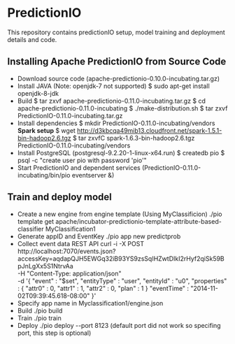 # PredictionIO
This repository contains predictionIO setup, model training and deployment details and code.

## Installing Apache PredictionIO from Source Code
- Download source code (apache-predictionio-0.10.0-incubating.tar.gz)
- Install JAVA (Note: openjdk-7 not supported)
$ sudo apt-get install openjdk-8-jdk
- Build
$ tar zxvf apache-predictionio-0.11.0-incubating.tar.gz
$ cd apache-predictionio-0.11.0-incubating
$ ./make-distribution.sh
$ tar zxvf PredictionIO-0.11.0-incubating.tar.gz
- Install dependencies
$ mkdir PredictionIO-0.11.0-incubating/vendors
**Spark setup**
$ wget http://d3kbcqa49mib13.cloudfront.net/spark-1.5.1-bin-hadoop2.6.tgz
$ tar zxvfC spark-1.6.3-bin-hadoop2.6.tgz PredictionIO-0.11.0-incubating/vendors
- Install PostgreSQL (postgresql-9.2.20-1-linux-x64.run)
$ createdb pio
$ psql -c "create user pio with password 'pio'"
- Start PredictionIO and dependent services (PredictionIO-0.11.0-incubating/bin/pio eventserver &)

## Train and deploy model

- Create a new engine from engine template (Using MyClassificion)
./pio template get apache/incubator-predictionio-template-attribute-based-classifier MyClassification1
- Generate appID and EventKey 
./pio app new predictprob
- Collect event data REST API
curl -i -X POST http://localhost:7070/events.json?accessKey=aqdapQJH5EWGq32iB93YS9zsSqIHZwtDIkI2rHyf2qiSk59BpJnLgXx5S1NtrvAa \
-H "Content-Type: application/json" \
-d '{
  "event" : "$set",
  "entityType" : "user",
  "entityId" : "u0",
  "properties" : {
    "attr0" : 0,
    "attr1" : 1,
    "attr2" : 0,
    "plan" : 1
  }
  "eventTime" : "2014-11-02T09:39:45.618-08:00"
}'
- Specify app name in Myclassification1/engine.json 
- Build
./pio build
- Train
./pio train
- Deploy
./pio deploy --port 8123 (default port did not work so specifing port, this step is optional)
